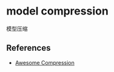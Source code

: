 # model compression
模型压缩

## References
- [Awesome Compression](https://github.com/datawhalechina/awesome-compression.git)

